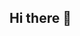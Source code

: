 ## Hi there 👋

<!--
**DZHEYKILL/DZHEYKILL** is a ✨ _special_ ✨ repository because its `README.md` (this file) appears on your GitHub profile.

![UnrealEngine](https://media.graphassets.com/qiFQiyH6TiuMdOIA5yZJ)

<p align="center">
  <a href="https://skillicons.dev">
    <img src="https://skillicons.dev/icons?i=git,kubernetes,docker,c,vim" />
  </a>
</p>

Here are some ideas to get you started:

- 🔭 I’m currently working on ...
- 🌱 I’m currently learning ...
- 👯 I’m looking to collaborate on ...
- 🤔 I’m looking for help with ...
- 💬 Ask me about ...
- 📫 How to reach me: ...
- 😄 Pronouns: ...
- ⚡ Fun fact: ...
-->
